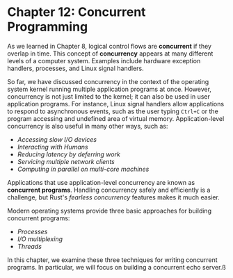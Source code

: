 # Chapter 12: Concurrent Programming
As we learned in Chapter 8, logical control flows are **concurrent** if they overlap in time. This concept of **concurrency** appears at many different levels of a computer system. Examples include hardware exception handlers, processes, and Linux signal handlers. 

So far, we have discussed concurrency in the context of the operating system kernel running multiple application programs at once. However, concurrency is not just limited to the kernel; it can also be used in user application programs. For instance, Linux signal handlers allow applications to respond to asynchronous events, such as the user typing `Ctrl+C` or the program accessing and undefined area of virtual memory. Application-level concurrency is also useful in many other ways, such as: 

* *Accessing slow I/O devices*
* *Interacting with Humans* 
* *Reducing latency by deferring work*
* *Servicing multiple network clients*
* *Computing in parallel on multi-core machines* 

Applications that use application-level concurrency are known as **concurrent programs**. Handling concurrency safely and efficiently is a challenge, but Rust's *fearless concurrency* features makes it much easier. 

Modern operating systems provide three basic approaches for building concurrent programs:

* *Processes*
* *I/O multiplexing*
* *Threads*

In this chapter, we examine these three techniques for writing concurrent programs. In particular, we will focus on building a concurrent echo server.ß
